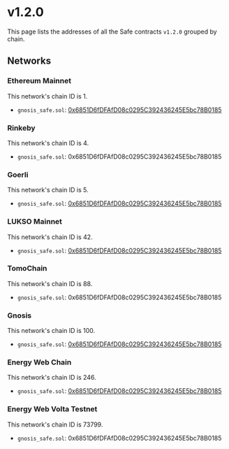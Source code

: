 # v1.2.0

This page lists the addresses of all the Safe contracts `v1.2.0` grouped by chain.

## Networks

### Ethereum Mainnet

This network's chain ID is 1.

- `gnosis_safe.sol`: [0x6851D6fDFAfD08c0295C392436245E5bc78B0185](https://etherscan.io/address/0x6851D6fDFAfD08c0295C392436245E5bc78B0185)


### Rinkeby

This network's chain ID is 4.

- `gnosis_safe.sol`: 0x6851D6fDFAfD08c0295C392436245E5bc78B0185


### Goerli

This network's chain ID is 5.

- `gnosis_safe.sol`: [0x6851D6fDFAfD08c0295C392436245E5bc78B0185](https://goerli.etherscan.io/address/0x6851D6fDFAfD08c0295C392436245E5bc78B0185)


### LUKSO Mainnet

This network's chain ID is 42.

- `gnosis_safe.sol`: [0x6851D6fDFAfD08c0295C392436245E5bc78B0185](https://explorer.execution.mainnet.lukso.network/address/0x6851D6fDFAfD08c0295C392436245E5bc78B0185)


### TomoChain

This network's chain ID is 88.

- `gnosis_safe.sol`: 0x6851D6fDFAfD08c0295C392436245E5bc78B0185


### Gnosis

This network's chain ID is 100.

- `gnosis_safe.sol`: [0x6851D6fDFAfD08c0295C392436245E5bc78B0185](https://gnosisscan.io/address/0x6851D6fDFAfD08c0295C392436245E5bc78B0185)


### Energy Web Chain

This network's chain ID is 246.

- `gnosis_safe.sol`: [0x6851D6fDFAfD08c0295C392436245E5bc78B0185](https://explorer.energyweb.org/address/0x6851D6fDFAfD08c0295C392436245E5bc78B0185)


### Energy Web Volta Testnet

This network's chain ID is 73799.

- `gnosis_safe.sol`: 0x6851D6fDFAfD08c0295C392436245E5bc78B0185


    